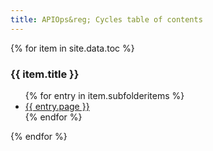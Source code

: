 ```yaml
---
title: APIOps&reg; Cycles table of contents
---
```


{% for item in site.data.toc %}
<h3>{{ item.title }}</h3>
<ul>
{% for entry in item.subfolderitems %}
<li><a href="{{ entry.url }}">{{ entry.page }}</a></li>
{% endfor %}
</ul>
{% endfor %}

